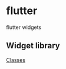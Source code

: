 # flutter
flutter widgets  

## Widget library  
[Classes](https://api.flutter.dev/flutter/widgets/AbsorbPointer-class.html)  


